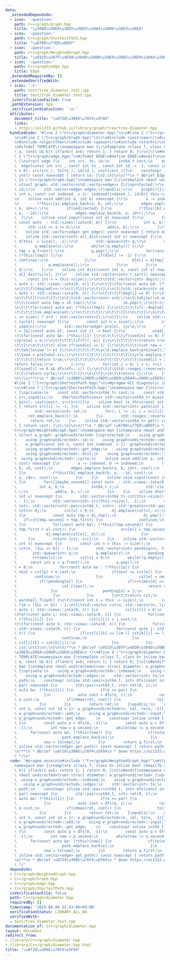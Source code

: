 ```yaml
---
data:
  _extendedDependsOn:
  - icon: ':question:'
    path: C++/graph/Graph.hpp
    title: "\u30B0\u30E9\u30D5\u30E9\u30A4\u30D6\u30E9\u30EA"
  - icon: ':question:'
    path: C++/graph/ShortestPath.hpp
    title: "\u6700\u77ED\u8DEF"
  - icon: ':question:'
    path: C++/graph/WeightedGraph.hpp
    title: "\u91CD\u307F\u4ED8\u304D\u30B0\u30E9\u30D5\u30E9\u30A4\u30D6\u30E9\u30EA"
  - icon: ':question:'
    path: C++/graph/edge.hpp
    title: Edge
  _extendedRequiredBy: []
  _extendedVerifiedWith:
  - icon: ':x:'
    path: test/tree_diameter.test.cpp
    title: test/tree_diameter.test.cpp
  _isVerificationFailed: true
  _pathExtension: hpp
  _verificationStatusIcon: ':x:'
  attributes:
    document_title: "\u6728\u306E\u76F4\u5F84"
    links:
    - https://ei1333.github.io/library/graph/tree/tree-diameter.hpp
  bundledCode: "#line 2 \"C++/graph/diameter.hpp\"\n\n#line 2 \"C++/graph/WeightedGraph.hpp\"\
    \n\n#line 2 \"C++/graph/Graph.hpp\"\n\r\n#include <iostream>\r\n#include <vector>\r\
    \n#include <algorithm>\r\n#include <queue>\r\n#include <stack>\r\n#include <ranges>\r\
    \n#ifndef TEMPLATE\r\nnamespace man {\r\ntemplate <class T, class U> bool chmin(T&\
    \ a, const U& b){ if(a>b){ a=b; return 1; } return 0; }\r\n}\r\n#endif\r\n#line\
    \ 2 \"C++/graph/edge.hpp\"\n#ifndef EDGE\n#define EDGE\n#endif\n\nnamespace man\
    \ {\nstruct edge {\n    int src, to, id;\n    int64_t cost;\n    edge(){}\n  \
    \  edge(const int src_, const int to_, const int id_ = -1, const int64_t cost_\
    \ = 0): src(src_), to(to_), id(id_), cost(cost_){}\n    constexpr inline operator\
    \ int() const noexcept { return to; }\n};\n}\n\n/**\n * @brief Edge\n */\n#line\
    \ 15 \"C++/graph/Graph.hpp\"\nnamespace man {\r\ntemplate <bool undirected = true>\
    \ struct graph: std::vector<std::vector<edge>> {\r\nprotected:\r\n    int indexed,\
    \ id;\r\n    std::vector<edge> edges;\r\npublic:\r\n    graph(){}\r\n    graph(const\
    \ int n, const int indexed_ = 1): indexed(indexed_), id(0){ this->resize(n); }\r\
    \n    inline void add(int a, int b) noexcept {\r\n        a -= indexed, b-= indexed;\r\
    \n        (*this)[a].emplace_back(a, b, id);\r\n        edges.emplace_back(a,\
    \ b, id++);\r\n        if(undirected) {\r\n            (*this)[b].emplace_back(b,\
    \ a, --id);\r\n            edges.emplace_back(b, a, id++);\r\n        }\r\n  \
    \  }\r\n    inline void input(const int m) noexcept {\r\n        for([[maybe_unused]]\
    \ const auto _: std::views::iota(0, m)) {\r\n            int a, b;\r\n       \
    \     std::cin >> a >> b;\r\n            add(a, b);\r\n        }\r\n    }\r\n\
    \    inline std::vector<edge> get_edge() const noexcept { return edges; }\r\n\
    \    inline std::vector<int> all_dist(const int v) noexcept {\r\n        std::vector<int>\
    \ d(this -> size(), -1);\r\n        std::queue<int> q;\r\n        d[v] = 0;\r\n\
    \        q.emplace(v);\r\n        while(!q.empty()) {\r\n            const int\
    \ tmp = q.front();\r\n            q.pop();\r\n            for(const auto &el:\
    \ (*this)[tmp]) {\r\n                if(d[el] != -1) {\r\n                   \
    \ continue;\r\n                }\r\n                d[el] = d[tmp] + 1;\r\n  \
    \              q.emplace(el);\r\n            }\r\n        }\r\n        return\
    \ d;\r\n    }\r\n    inline int dist(const int u, const int v) noexcept { return\
    \ all_dist(u)[v]; }\r\n    inline std::vector<int> t_sort() noexcept {\r\n   \
    \     const int n = this->size();\r\n\t\tstd::vector<int> deg(n);\r\n\t\tfor(const\
    \ auto i: std::views::iota(0, n)) {\r\n\t\t\tfor(const auto ed: (*this)[i]) {\r\
    \n\t\t\t\tdeg[ed]++;\r\n\t\t\t}\r\n\t\t}\r\n\t\tstd::stack<int> sk;\r\n\t\tfor(const\
    \ auto i: std::views::iota(0, n)) {\r\n\t\t\tif(deg[i] == 0) {\r\n\t\t\t\tsk.emplace(i);\r\
    \n\t\t\t}\r\n\t\t}\r\n\t\tstd::vector<int> ord;\r\n\t\twhile(!sk.empty()) {\r\n\
    \t\t\tconst auto tmp = sk.top();\r\n            sk.pop();\r\n\t\t\tord.emplace_back(tmp);\r\
    \n\t\t\tfor(const auto ed: (*this)[tmp]) {\r\n\t\t\t\tif(--deg[ed] == 0) {\r\n\
    \t\t\t\t\tsk.emplace(ed);\r\n\t\t\t\t}\r\n\t\t\t}\r\n\t\t}\r\n\t\treturn ord.size()\
    \ == size() ? ord : std::vector<int>{};\r\n\t}\r\n    inline std::vector<edge>\
    \ cycle() noexcept {\r\n        const int n = size();\r\n        std::vector<int>\
    \ used(n);\r\n        std::vector<edge> pre(n), cycle;\r\n        const auto dfs\
    \ = [&](const auto &f, const int i) -> bool {\r\n            used[i] = 1;\r\n\t\
    \t\tfor(const auto &e: (*this)[i]) {\r\n\t\t\t\tif(used[e] == 0) {\r\n\t\t\t\t\
    \tpre[e] = e;\r\n\t\t\t\t\tif(f(f, e)) {\r\n\t\t\t\t\t\treturn true;\r\n\t\t\t\
    \t\t}\r\n\t\t\t\t} else if(used[e] == 1) {\r\n\t\t\t\t\tint now = i;\r\n\t\t\t\
    \t\twhile(now != e) {\r\n\t\t\t\t\t\tcycle.emplace_back(pre[now]);\r\n\t\t\t\t\
    \t\tnow = pre[now].src;\r\n\t\t\t\t\t}\r\n\t\t\t\t\tcycle.emplace_back(e);\r\n\
    \t\t\t\t\treturn true;\r\n\t\t\t\t}\r\n\t\t\t}\r\n\t\t\tused[i] = 2;\r\n\t\t\t\
    return false;\r\n        };\r\n        for(int i = 0; i < n; ++i) {\r\n\t\t\t\
    if(used[i] == 0 && dfs(dfs, i)) {\r\n\t\t\t\tstd::ranges::reverse(cycle);\r\n\t\
    \t\t\treturn cycle;\r\n\t\t\t}\r\n\t\t}\r\n\t\treturn {};\r\n    }\r\n};\r\n}\r\
    \n\r\n/**\r\n * @brief \u30B0\u30E9\u30D5\u30E9\u30A4\u30D6\u30E9\u30EA\r\n */\n\
    #line 2 \"C++/graph/ShortestPath.hpp\"\n\n#pragma GCC diagnostic ignored \"-Wreorder\"\
    \n\n#line 7 \"C++/graph/ShortestPath.hpp\"\nnamespace man {\nstruct ShortestPath\
    \ {\nprivate:\n    const std::vector<int64_t> cost;\n    const std::vector<int>\
    \ src;\npublic:\n    ShortestPath(const std::vector<int64_t> &cost, const std::vector<int>\
    \ &src): cost(cost), src(src){}\n    inline bool is_thru(const int i) const noexcept\
    \ { return src[i] != -1; }\n    inline std::vector<int> path(int i) noexcept {\n\
    \        std::vector<int> ret;\n        for(; i != -1; i = src[i]) {\n       \
    \     ret.emplace_back(i);\n        }\n        std::ranges::reverse(ret);\n  \
    \      return ret;\n    }\n    inline std::vector<int64_t> get() const noexcept\
    \ { return cost; }\n};\n}\n\n/**\n * @brief \u6700\u77ED\u8DEF\n */\n#line 5 \"\
    C++/graph/WeightedGraph.hpp\"\nnamespace man {\ntemplate <bool undirected = true>\
    \ struct w_graph: graph<undirected> {\nprotected:\n    using graph<undirected>::indexed;\n\
    \    using graph<undirected>::id;\n    using graph<undirected>::edges;\npublic:\n\
    \    w_graph(const int n, const int indexed_ = 1): graph<undirected>(n, indexed_){}\n\
    \    using graph<undirected>::get_edge;\n    using graph<undirected>::all_dist;\n\
    \    using graph<undirected>::dist;\n    using graph<undirected>::t_sort;\n  \
    \  using graph<undirected>::cycle;\n    inline void add(int a, int b, const int64_t\
    \ cost) noexcept {\n        a -= indexed, b -= indexed;\n        (*this)[a].emplace_back(a,\
    \ b, id, cost);\n        edges.emplace_back(a, b, id++, cost);\n        if(undirected)\
    \ {\n            (*this)[b].emplace_back(b, a, --id, cost);\n            edges.emplace_back(b,\
    \ a, id++, cost);\n        }\n    }\n    inline void input(const int m) noexcept\
    \ {\n        for([[maybe_unused]] const auto _: std::views::iota(0, m)) {\n  \
    \          int a, b;\n            int64_t c;\n            std::cin >> a >> b >>\
    \ c;\n            add(a, b, c);\n        }\n    }\n    inline ShortestPath dijkstra(const\
    \ int v) noexcept {\n        std::vector<int64_t> cst(this->size(), (1LL << 61)\
    \ - 1);\n        std::vector<int> src(this->size(), -1);\n        std::priority_queue<std::pair<int64_t,\
    \ int>, std::vector<std::pair<int64_t, int>>, std::greater<std::pair<int64_t,\
    \ int>>> dj;\n        cst[v] = 0;\n        dj.emplace(cst[v], v);\n        while(!dj.empty())\
    \ {\n            const auto tmp = dj.top();\n            dj.pop();\n         \
    \   if(cst[tmp.second] < tmp.first) {\n                continue;\n           \
    \ }\n            for(const auto &el: (*this)[tmp.second]) {\n                if(chmin(cst[el],\
    \ tmp.first + el.cost)) {\n                    src[el] = tmp.second;\n       \
    \             dj.emplace(cst[el], el);\n                }\n            }\n   \
    \     }\n        return {cst, src};\n    }\n    inline std::vector<int64_t> spfa(const\
    \ int v) noexcept {\n        const int n = this -> size();\n        std::vector<int64_t>\
    \ cst(n, (1LL << 61) - 1);\n        std::vector<int> pending(n), times(n);\n \
    \       std::queue<int> q;\n        q.emplace(v);\n        pending[v] = 1;\n \
    \       ++times[v];\n        cst[v] = 0;\n        while(!q.empty()) {\n      \
    \      const int p = q.front();\n            q.pop();\n            pending[p]\
    \ = 0;\n            for(const auto &e : (*this)[p]) {\n                const int64_t\
    \ next = cst[p] + e.cost;\n                if(next >= cst[e]) {\n            \
    \        continue;\n                }\n                cst[e] = next;\n      \
    \          if(!pending[e]) {\n                    if(++times[e] >= n) {\n    \
    \                    cst.clear();\n                        return cst;\n     \
    \               }\n                    pending[e] = 1;\n                    q.emplace(e);\n\
    \                }\n            }\n        }\n\t\treturn cst;\n    }\n    std::vector<std::vector<int64_t>>\
    \ warshall_floyd() {\n\t\tconst int n = this -> size();\n        const int64_t\
    \ lim = (1LL << 61) - 1;\n\t\tstd::vector cst(n, std::vector(n, lim));\n\t\tfor(const\
    \ auto i: std::views::iota(0, n)) {\n            cst[i][i] = 0;\n        }\n\t\
    \tfor(const auto i: std::views::iota(0, n)) {\n            for(const auto &j:\
    \ (*this)[i]) {\n                cst[i][j] = j.cost;\n            }\n        }\n\
    \t\tfor(const auto k: std::views::iota(0, n)) {\n            for(const auto i:\
    \ std::views::iota(0, n)) {\n                for(const auto j: std::views::iota(0,\
    \ n)) {\n                    if(cst[i][k] == lim || cst[k][j] == lim) {\n    \
    \                    continue;\n                    }\n                    chmin(cst[i][j],\
    \ cst[i][k] + cst[k][j]);\n                }\n            }\n        }\n\t\treturn\
    \ cst;\n\t}\n};\n}\n\n/**\n * @brief \u91CD\u307F\u4ED8\u304D\u30B0\u30E9\u30D5\
    \u30E9\u30A4\u30D6\u30E9\u30EA\n */\n#line 4 \"C++/graph/diameter.hpp\"\n#ifndef\
    \ TEMPLATE\nnamespace man {\ntemplate <class T, class U> inline bool chmax(T&\
    \ a, const U& b){ if(a<b){ a=b; return 1; } return 0; }\n}\n#endif\nnamespace\
    \ man {\ntemplate <bool undirected=true> struct diameter: w_graph<undirected>\
    \ {\nprivate:\n    using w_graph<undirected>::indexed;\n    using w_graph<undirected>::id;\n\
    \    using w_graph<undirected>::edges;\n    std::vector<int> to;\n    std::vector<edge>\
    \ path;\n    constexpr inline std::pair<int64_t, int> dfs(const int i, const int\
    \ par) noexcept {\n        std::pair<int64_t, int> ret(0, i);\n        for(const\
    \ auto &e: (*this)[i]) {\n            if(e == par) {\n                continue;\n\
    \            }\n            auto cost = dfs(e, i);\n            cost.first +=\
    \ e.cost;\n            if(chmax(ret, cost)) {\n                to[i] = e;\n  \
    \          }\n        }\n        return ret;\n    }\npublic:\n    diameter(const\
    \ int n, const int id = 1): w_graph<undirected>(n, id), to(n, -1){}\n    using\
    \ w_graph<undirected>::add;\n    using w_graph<undirected>::input;\n    using\
    \ w_graph<undirected>::get_edge;    \n    constexpr inline int64_t build() noexcept\
    \ {\n        const auto p = dfs(0, -1);\n        const auto q = dfs(p.second,\
    \ -1);\n        int now = p.second;\n        while(now != q.second) {\n      \
    \      for(const auto &e: (*this)[now]) {\n                if(to[now] == e) {\n\
    \                    path.emplace_back(e);\n                }\n            }\n\
    \            now = to[now];\n        }\n        return q.first;\n    }\n    constexpr\
    \ inline std::vector<edge> get_path() const noexcept { return path; }\n};\n}\n\
    \n/**\n * @brief \u6728\u306E\u76F4\u5F84\n * @see https://ei1333.github.io/library/graph/tree/tree-diameter.hpp\n\
    \ */\n"
  code: "#pragma once\n\n#include \"C++/graph/WeightedGraph.hpp\"\n#ifndef TEMPLATE\n\
    namespace man {\ntemplate <class T, class U> inline bool chmax(T& a, const U&\
    \ b){ if(a<b){ a=b; return 1; } return 0; }\n}\n#endif\nnamespace man {\ntemplate\
    \ <bool undirected=true> struct diameter: w_graph<undirected> {\nprivate:\n  \
    \  using w_graph<undirected>::indexed;\n    using w_graph<undirected>::id;\n \
    \   using w_graph<undirected>::edges;\n    std::vector<int> to;\n    std::vector<edge>\
    \ path;\n    constexpr inline std::pair<int64_t, int> dfs(const int i, const int\
    \ par) noexcept {\n        std::pair<int64_t, int> ret(0, i);\n        for(const\
    \ auto &e: (*this)[i]) {\n            if(e == par) {\n                continue;\n\
    \            }\n            auto cost = dfs(e, i);\n            cost.first +=\
    \ e.cost;\n            if(chmax(ret, cost)) {\n                to[i] = e;\n  \
    \          }\n        }\n        return ret;\n    }\npublic:\n    diameter(const\
    \ int n, const int id = 1): w_graph<undirected>(n, id), to(n, -1){}\n    using\
    \ w_graph<undirected>::add;\n    using w_graph<undirected>::input;\n    using\
    \ w_graph<undirected>::get_edge;    \n    constexpr inline int64_t build() noexcept\
    \ {\n        const auto p = dfs(0, -1);\n        const auto q = dfs(p.second,\
    \ -1);\n        int now = p.second;\n        while(now != q.second) {\n      \
    \      for(const auto &e: (*this)[now]) {\n                if(to[now] == e) {\n\
    \                    path.emplace_back(e);\n                }\n            }\n\
    \            now = to[now];\n        }\n        return q.first;\n    }\n    constexpr\
    \ inline std::vector<edge> get_path() const noexcept { return path; }\n};\n}\n\
    \n/**\n * @brief \u6728\u306E\u76F4\u5F84\n * @see https://ei1333.github.io/library/graph/tree/tree-diameter.hpp\n\
    \ */"
  dependsOn:
  - C++/graph/WeightedGraph.hpp
  - C++/graph/Graph.hpp
  - C++/graph/edge.hpp
  - C++/graph/ShortestPath.hpp
  isVerificationFile: false
  path: C++/graph/diameter.hpp
  requiredBy: []
  timestamp: '2025-06-06 22:43:06+09:00'
  verificationStatus: LIBRARY_ALL_WA
  verifiedWith:
  - test/tree_diameter.test.cpp
documentation_of: C++/graph/diameter.hpp
layout: document
redirect_from:
- /library/C++/graph/diameter.hpp
- /library/C++/graph/diameter.hpp.html
title: "\u6728\u306E\u76F4\u5F84"
---
```

